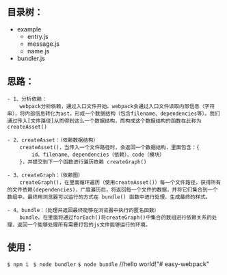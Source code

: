 ## 目录树：
- example
    - entry.js
    - message.js
    - name.js
- bundler.js

## 思路：

    - 1、分析依赖：
        webpack分析依赖，通过入口文件开始。webpack会通过入口文件读取内部信息（字符串），将内部信息转化为ast，形成一个数据结构（包含filename、dependencies等）。我们通过传入[文件路径]从而得到这么一个数据结构，而构成这个数据结构的函数在此称为 createAsset()

    - 2、createAsset：（依赖数据结构）
        createAsset()，当传入一个文件路径时，会返回一个数据结构，里面包含：{
            id、filename、dependencies（依赖）、code（模块）
        }，并提交到下一个函数进行遍历依赖 createGraph()

    - 3、createGraph：（依赖图）
        createGraph()，在里面循环遍历（使用createAsset()）每一个文件路径，获得所有的文件依赖(dependencies)，广度遍历后，将返回每一个文件的数据，并将它们集合到一个数组中。最终用浏览器可以运行的方式在 bundle() 函数中进行处理，生成最终的样式。

    - 4、bundle：（处理并返回最终能够在浏览器中执行的匿名函数）
        bundle，在里面将通过forEach()将createGraph()中集合的数组进行依赖关系的处理，返回一个能够处理所有需要打包的js文件能够运行的环境。

## 使用：
`$ npm i `
`$ node bundler`
`$ node bundle`       //hello world!"# easy-webpack" 
